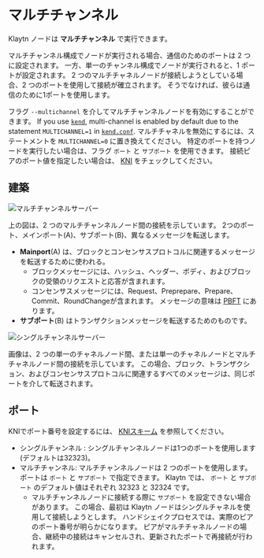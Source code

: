 # マルチチャンネル <a id="multi-channel"></a>

Klaytn ノードは **マルチチャンネル** で実行できます。

マルチチャンネル構成でノードが実行される場合、通信のためのポートは 2 つに設定されます。 一方、単一のチャンネル構成でノードが実行されると、1 ポートが設定されます。 2 つのマルチチャネルノードが接続しようとしている場合、2 つのポートを使用して接続が確立されます。 そうでなければ、彼らは通信のために1ポートを使用します。

フラグ `--multichannel` を介してマルチチャンネルノードを有効にすることができます。 If you use [`kend`](./../../installation-guide/deployment/endpoint-node/installation-guide/startup-the-en.md), multi-channel is enabled by default due to the statement `MULTICHANNEL=1` in [`kend.conf`](./../../installation-guide/deployment/endpoint-node/installation-guide/configuration.md). マルチチャネルを無効にするには、ステートメントを `MULTICHANNEL=0` に置き換えてください。 特定のポートを持つノードを実行したい場合は、フラグ `ポート` と `サブポート` を使用できます。 接続ピアのポート値を指定したい場合は、 [KNI](./kni.md) をチェックしてください。

## 建築 <a id="architecture"></a>

![マルチチャンネルサーバー](../images/multichannel.png)

上の図は、2 つのマルチチャンネルノード間の接続を示しています。 2つのポート、メインポート(A)、サブポート(B)、異なるメッセージを転送します。
* **Mainport**(A) は、ブロックとコンセンサスプロトコルに関連するメッセージを転送するために使われる。
  * ブロックメッセージには、ハッシュ、ヘッダー、ボディ、およびブロックの受領のリクエストと応答が含まれます。
  * コンセンサスメッセージには、Request、Preprepare、Prepare、Commit、RoundChangeが含まれます。 メッセージの意味は [PBFT](./consensus-mechanism.md#pbft-practical-byzantine-fault-tolerance) にあります。
* **サブポート**(B) はトランザクションメッセージを転送するためのものです。

![シングルチャンネルサーバー](../images/singlechannel.png)

画像は、2 つの単一のチャネルノード間、または単一のチャネルノードとマルチチャネルノード間の接続を示しています。 この場合、ブロック、トランザクション、およびコンセンサスプロトコルに関連するすべてのメッセージは、同じポートを介して転送されます。

## ポート  <a id="multichannel-port"></a>

KNIでポート番号を設定するには、 [KNIスキーム](./kni.md) を参照してください。
* シングルチャンネル : シングルチャンネルノードは1つのポートを使用します(デフォルトは32323)。
* マルチチャンネル: マルチチャンネルノードは 2 つのポートを使用します。 ポートは `ポート` と `サブポート` で指定できます。 Klaytn では、 `ポート` と `サブポート` のデフォルト値はそれぞれ 32323 と 32324 です。
    * マルチチャンネルノードに接続する際に `サブポート` を設定できない場合があります。 この場合、最初は Klaytn ノードはシングルチャネルを使用して接続しようとします。 ハンドシェイクプロセスでは、実際のピアのポート番号が明らかになります。 ピアがマルチチャネルノードの場合、継続中の接続はキャンセルされ、更新されたポートで再接続が行われます。
